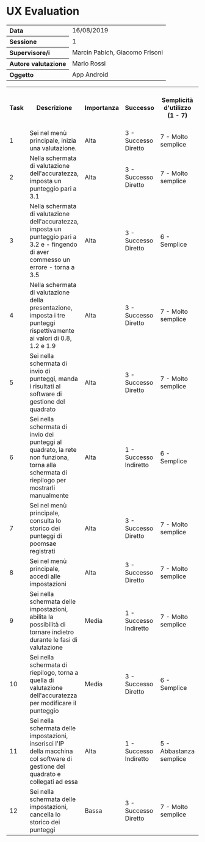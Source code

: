 # UX Evaluation
<table>
    <tr>
        <th align="left">Data</th>
        <td>16/08/2019</td>
    </tr>
    <tr>
        <th align="left">Sessione</th>
        <td>1</td>
    </tr>
    <tr>
        <th align="left">Supervisore/i</th>
        <td>Marcin Pabich, Giacomo Frisoni</td>
    </tr>
    <tr>
        <th align="left">Autore valutazione</th>
        <td>Mario Rossi</td>
    </tr>
    <tr>
        <th align="left">Oggetto</th>
        <td>App Android</td>
    </tr>
</table>

<table>
    <tr>
        <th>Task</th>
        <th>Descrizione</th>
        <th>Importanza</th>
        <th>Successo</th>
        <th>Semplicità d'utilizzo (1 - 7)</th>
        <th>Punteggio</th>
        <th>Commento (richiesto per punteggio <= 3)</th>
    </tr>
    <tr>
        <td>1</td>
        <td>Sei nel menù principale, inizia una valutazione.</td>
        <td>Alta</td>
        <td>3 - Successo Diretto</td>
        <td>7 - Molto semplice</td>
        <td>10</td>
        <td></td>
    </tr>
    <tr>
        <td>2</td>
        <td>Nella schermata di valutazione dell'accuratezza, imposta un punteggio pari a 3.1</td>
        <td>Alta</td>
        <td>3 - Successo Diretto</td>
        <td>7 - Molto semplice</td>
        <td>10</td>
        <td></td>
    </tr>
    <tr>
        <td>3</td>
        <td>Nella schermata di valutazione dell'accuratezza, imposta un punteggio pari a 3.2 e - fingendo di aver commesso un errore - torna a 3.5</td>
        <td>Alta</td>
        <td>3 - Successo Diretto</td>
        <td>6 - Semplice</td>
        <td>9</td>
        <td></td>
    </tr>
    <tr>
        <td>4</td>
        <td>Nella schermata di valutazione della presentazione, imposta i tre punteggi rispettivamente ai valori di 0.8, 1.2 e 1.9</td>
        <td>Alta</td>
        <td>3 - Successo Diretto</td>
        <td>7 - Molto semplice</td>
        <td>10</td>
        <td></td>
    </tr>
    <tr>
        <td>5</td>
        <td>Sei nella schermata di invio di punteggi, manda i risultati al software di gestione del quadrato</td>
        <td>Alta</td>
        <td>3 - Successo Diretto</td>
        <td>7 - Molto semplice</td>
        <td>10</td>
        <td></td>
    </tr>
    <tr>
        <td>6</td>
        <td>Sei nella schermata di invio dei punteggi al quadrato, la rete non funziona, torna alla schermata di riepilogo per mostrarli manualmente</td>
        <td>Alta</td>
        <td>1 - Successo Indiretto</td>
        <td>6 - Semplice</td>
        <td>7</td>
        <td></td>
    </tr>
    <tr>
        <td>7</td>
        <td>Sei nel menù principale, consulta lo storico dei punteggi di poomsae registrati</td>
        <td>Alta</td>
        <td>3 - Successo Diretto</td>
        <td>7 - Molto semplice</td>
        <td>10</td>
        <td></td>
    </tr>
    <tr>
        <td>8</td>
        <td>Sei nel menù principale, accedi alle impostazioni</td>
        <td>Alta</td>
        <td>3 - Successo Diretto</td>
        <td>7 - Molto semplice</td>
        <td>10</td>
        <td></td>
    </tr>
    <tr>
        <td>9</td>
        <td>Sei nella schermata delle impostazioni, abilita la possibilità di tornare indietro durante le fasi di valutazione</td>
        <td>Media</td>
        <td>1 - Successo Indiretto</td>
        <td>7 - Molto semplice</td>
        <td>8</td>
        <td></td>
    </tr>
    <tr>
        <td>10</td>
        <td>Sei nella schermata di riepilogo, torna a quella di valutazione dell'accuratezza per modificare il punteggio</td>
        <td>Media</td>
        <td>3 - Successo Diretto</td>
        <td>6 - Semplice</td>
        <td>9</td>
        <td></td>
    </tr>
    <tr>
        <td>11</td>
        <td>Sei nella schermata delle impostazioni, inserisci l'IP della macchina col software di gestione del quadrato e collegati ad essa</td>
        <td>Alta</td>
        <td>1 - Successo Indiretto</td>
        <td>5 - Abbastanza semplice</td>
        <td>6</td>
        <td></td>
    </tr>
    <tr>
        <td>12</td>
        <td>Sei nella schermata delle impostazioni, cancella lo storico dei punteggi</td>
        <td>Bassa</td>
        <td>3 - Successo Diretto</td>
        <td>7 - Molto semplice</td>
        <td>10</td>
        <td></td>
    </tr>
</table>